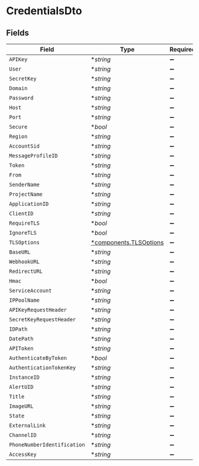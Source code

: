 # CredentialsDto


## Fields

| Field                                                           | Type                                                            | Required                                                        | Description                                                     |
| --------------------------------------------------------------- | --------------------------------------------------------------- | --------------------------------------------------------------- | --------------------------------------------------------------- |
| `APIKey`                                                        | **string*                                                       | :heavy_minus_sign:                                              | N/A                                                             |
| `User`                                                          | **string*                                                       | :heavy_minus_sign:                                              | N/A                                                             |
| `SecretKey`                                                     | **string*                                                       | :heavy_minus_sign:                                              | N/A                                                             |
| `Domain`                                                        | **string*                                                       | :heavy_minus_sign:                                              | N/A                                                             |
| `Password`                                                      | **string*                                                       | :heavy_minus_sign:                                              | N/A                                                             |
| `Host`                                                          | **string*                                                       | :heavy_minus_sign:                                              | N/A                                                             |
| `Port`                                                          | **string*                                                       | :heavy_minus_sign:                                              | N/A                                                             |
| `Secure`                                                        | **bool*                                                         | :heavy_minus_sign:                                              | N/A                                                             |
| `Region`                                                        | **string*                                                       | :heavy_minus_sign:                                              | N/A                                                             |
| `AccountSid`                                                    | **string*                                                       | :heavy_minus_sign:                                              | N/A                                                             |
| `MessageProfileID`                                              | **string*                                                       | :heavy_minus_sign:                                              | N/A                                                             |
| `Token`                                                         | **string*                                                       | :heavy_minus_sign:                                              | N/A                                                             |
| `From`                                                          | **string*                                                       | :heavy_minus_sign:                                              | N/A                                                             |
| `SenderName`                                                    | **string*                                                       | :heavy_minus_sign:                                              | N/A                                                             |
| `ProjectName`                                                   | **string*                                                       | :heavy_minus_sign:                                              | N/A                                                             |
| `ApplicationID`                                                 | **string*                                                       | :heavy_minus_sign:                                              | N/A                                                             |
| `ClientID`                                                      | **string*                                                       | :heavy_minus_sign:                                              | N/A                                                             |
| `RequireTLS`                                                    | **bool*                                                         | :heavy_minus_sign:                                              | N/A                                                             |
| `IgnoreTLS`                                                     | **bool*                                                         | :heavy_minus_sign:                                              | N/A                                                             |
| `TLSOptions`                                                    | [*components.TLSOptions](../../models/components/tlsoptions.md) | :heavy_minus_sign:                                              | N/A                                                             |
| `BaseURL`                                                       | **string*                                                       | :heavy_minus_sign:                                              | N/A                                                             |
| `WebhookURL`                                                    | **string*                                                       | :heavy_minus_sign:                                              | N/A                                                             |
| `RedirectURL`                                                   | **string*                                                       | :heavy_minus_sign:                                              | N/A                                                             |
| `Hmac`                                                          | **bool*                                                         | :heavy_minus_sign:                                              | N/A                                                             |
| `ServiceAccount`                                                | **string*                                                       | :heavy_minus_sign:                                              | N/A                                                             |
| `IPPoolName`                                                    | **string*                                                       | :heavy_minus_sign:                                              | N/A                                                             |
| `APIKeyRequestHeader`                                           | **string*                                                       | :heavy_minus_sign:                                              | N/A                                                             |
| `SecretKeyRequestHeader`                                        | **string*                                                       | :heavy_minus_sign:                                              | N/A                                                             |
| `IDPath`                                                        | **string*                                                       | :heavy_minus_sign:                                              | N/A                                                             |
| `DatePath`                                                      | **string*                                                       | :heavy_minus_sign:                                              | N/A                                                             |
| `APIToken`                                                      | **string*                                                       | :heavy_minus_sign:                                              | N/A                                                             |
| `AuthenticateByToken`                                           | **bool*                                                         | :heavy_minus_sign:                                              | N/A                                                             |
| `AuthenticationTokenKey`                                        | **string*                                                       | :heavy_minus_sign:                                              | N/A                                                             |
| `InstanceID`                                                    | **string*                                                       | :heavy_minus_sign:                                              | N/A                                                             |
| `AlertUID`                                                      | **string*                                                       | :heavy_minus_sign:                                              | N/A                                                             |
| `Title`                                                         | **string*                                                       | :heavy_minus_sign:                                              | N/A                                                             |
| `ImageURL`                                                      | **string*                                                       | :heavy_minus_sign:                                              | N/A                                                             |
| `State`                                                         | **string*                                                       | :heavy_minus_sign:                                              | N/A                                                             |
| `ExternalLink`                                                  | **string*                                                       | :heavy_minus_sign:                                              | N/A                                                             |
| `ChannelID`                                                     | **string*                                                       | :heavy_minus_sign:                                              | N/A                                                             |
| `PhoneNumberIdentification`                                     | **string*                                                       | :heavy_minus_sign:                                              | N/A                                                             |
| `AccessKey`                                                     | **string*                                                       | :heavy_minus_sign:                                              | N/A                                                             |
